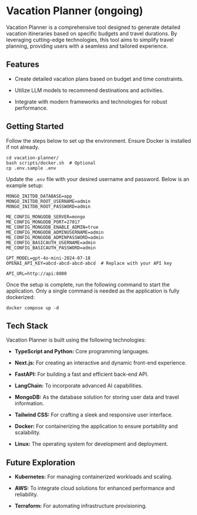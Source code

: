 # Vacation Planner (ongoing)

Vacation Planner is a comprehensive tool designed to generate detailed vacation itineraries based on specific budgets and travel durations. By leveraging cutting-edge technologies, this tool aims to simplify travel planning, providing users with a seamless and tailored experience.


## Features

- Create detailed vacation plans based on budget and time constraints.

- Utilize LLM models to recommend destinations and activities.

- Integrate with modern frameworks and technologies for robust performance.


## Getting Started

Follow the steps below to set up the environment. Ensure Docker is installed if not already.

```shell
cd vacation-planner/
bash scripts/docker.sh  # Optional
cp .env.sample .env
```

Update the `.env` file with your desired username and password. Below is an example setup:

```shell
MONGO_INITDB_DATABASE=app
MONGO_INITDB_ROOT_USERNAME=admin
MONGO_INITDB_ROOT_PASSWORD=admin

ME_CONFIG_MONGODB_SERVER=mongo
ME_CONFIG_MONGODB_PORT=27017
ME_CONFIG_MONGODB_ENABLE_ADMIN=true
ME_CONFIG_MONGODB_ADMINUSERNAME=admin
ME_CONFIG_MONGODB_ADMINPASSWORD=admin
ME_CONFIG_BASICAUTH_USERNAME=admin
ME_CONFIG_BASICAUTH_PASSWORD=admin

GPT_MODEL=gpt-4o-mini-2024-07-18
OPENAI_API_KEY=abcd-abcd-abcd-abcd  # Replace with your API key

API_URL=http://api:8000
```

Once the setup is complete, run the following command to start the application. Only a single command is needed as the application is fully dockerized:

```shell
docker compose up -d
```


## Tech Stack

Vacation Planner is built using the following technologies:

- **TypeScript and Python:** Core programming languages.

- **Next.js:** For creating an interactive and dynamic front-end experience.

- **FastAPI:** For building a fast and efficient back-end API.

- **LangChain:** To incorporate advanced AI capabilities.

- **MongoDB:** As the database solution for storing user data and travel information.

- **Tailwind CSS:** For crafting a sleek and responsive user interface.

- **Docker:** For containerizing the application to ensure portability and scalability.

- **Linux:** The operating system for development and deployment.


## Future Exploration

- **Kubernetes:** For managing containerized workloads and scaling.

- **AWS:** To integrate cloud solutions for enhanced performance and reliability.

- **Terraform:** For automating infrastructure provisioning.